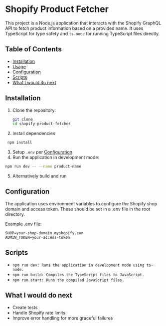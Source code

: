 # Shopify Product Fetcher

This project is a Node.js application that interacts with the Shopify GraphQL API to fetch product information based on a provided name. It uses TypeScript for type safety and `ts-node` for running TypeScript files directly.

## Table of Contents

- [Installation](#installation)
- [Usage](#usage)
- [Configuration](#configuration)
- [Scripts](#scripts)
- [What I would do next](#what-i-would-do-next)

## Installation

1. Clone the repository:
   ```sh
   git clone 
   cd shopify-product-fetcher
   ```

2. Install dependencies
  ```sh
   npm install
   ```
3. Setup `.env` per [Configuration](#configuration)
4. Run the application in development mode:
  ```sh
  npm run dev -- --name product-name
   ```
5. Alternatively build and run

## Configuration

The application uses environment variables to configure the Shopify shop domain and access token. These should be set in a .env file in the root directory.

Example .env file:
  ```
  SHOP=your-shop-domain.myshopify.com
  ADMIN_TOKEN=your-access-token
  ```

## Scripts

* ```npm run dev: Runs the application in development mode using ts-node.```
* ```npm run build: Compiles the TypeScript files to JavaScript.```
* ```npm run start: Runs the compiled JavaScript files.```

## What I would do next

- Create tests
- Handle Shopify rate limits
- Improve error handling for more graceful failures
